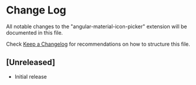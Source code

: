 # Change Log

All notable changes to the "angular-material-icon-picker" extension will be documented in this file.

Check [Keep a Changelog](http://keepachangelog.com/) for recommendations on how to structure this file.

## [Unreleased]

- Initial release